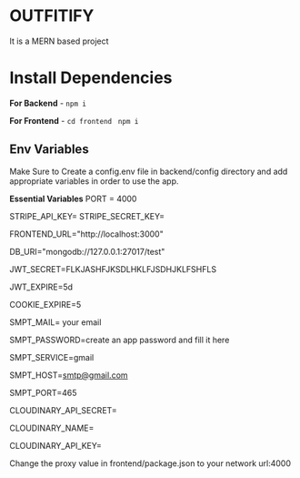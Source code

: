 # OUTFITIFY

It is a MERN based project

# Install Dependencies

**For Backend** - `npm i`

**For Frontend** - `cd frontend` ` npm i`

## Env Variables

Make Sure to Create a config.env file in backend/config directory and add appropriate variables in order to use the app.

**Essential Variables**
PORT = 4000

STRIPE_API_KEY=
STRIPE_SECRET_KEY=

FRONTEND_URL="http://localhost:3000"

DB_URI="mongodb://127.0.0.1:27017/test"

JWT_SECRET=FLKJASHFJKSDLHKLFJSDHJKLFSHFLS

JWT_EXPIRE=5d

COOKIE_EXPIRE=5

SMPT_MAIL= your email

SMPT_PASSWORD=create an app password and fill it here

SMPT_SERVICE=gmail

SMPT_HOST=smtp@gmail.com

SMPT_PORT=465

CLOUDINARY_API_SECRET=

CLOUDINARY_NAME=

CLOUDINARY_API_KEY=

Change the proxy value in frontend/package.json to your network url:4000
